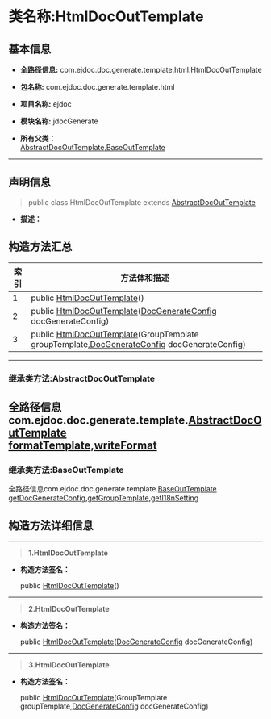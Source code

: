 # 类名称:HtmlDocOutTemplate

## 基本信息

* **全路径信息:** com.ejdoc.doc.generate.template.html.HtmlDocOutTemplate
* **包名称:** com.ejdoc.doc.generate.template.html
* **项目名称:** ejdoc
* **模块名称:** jdocGenerate





* **所有父类：**  
[AbstractDocOutTemplate](/jdocGenerate/com/ejdoc/doc/generate/template/AbstractDocOutTemplate.md),[BaseOutTemplate](/jdocGenerate/com/ejdoc/doc/generate/template/BaseOutTemplate.md)



---

## 声明信息
> public class HtmlDocOutTemplate extends [AbstractDocOutTemplate](/jdocGenerate/com/ejdoc/doc/generate/template/AbstractDocOutTemplate.md)     


* **描述：** 

  







## 构造方法汇总

|   索引  |    方法体和描述   |
| ---- | ---- |
|1|public  [HtmlDocOutTemplate](#innerlink-htmldocouttemplate)()   <br/>|
|2|public  [HtmlDocOutTemplate](#innerlink-htmldocouttemplate-comejdocdocgenerateoutconfigdocgenerateconfig)([DocGenerateConfig](/jdocGenerate/com/ejdoc/doc/generate/out/config/DocGenerateConfig.md) docGenerateConfig)   <br/>|
|3|public  [HtmlDocOutTemplate](#innerlink-htmldocouttemplate-grouptemplate-comejdocdocgenerateoutconfigdocgenerateconfig)(GroupTemplate groupTemplate,[DocGenerateConfig](/jdocGenerate/com/ejdoc/doc/generate/out/config/DocGenerateConfig.md) docGenerateConfig)   <br/>|



---
### 继承类方法:AbstractDocOutTemplate

全路径信息com.ejdoc.doc.generate.template.[AbstractDocOutTemplate](/jdocGenerate/com/ejdoc/doc/generate/template/AbstractDocOutTemplate.md)  
[formatTemplate](/jdocGenerate/com/ejdoc/doc/generate/template/AbstractDocOutTemplate.md#formatTemplate-comejdocdocgeneratemodeldocoutfileinfo),[writeFormat](/jdocGenerate/com/ejdoc/doc/generate/template/AbstractDocOutTemplate.md#writeFormat-javalangstring-comejdocdocgeneratemodeldocoutfileinfo)
---
### 继承类方法:BaseOutTemplate

全路径信息com.ejdoc.doc.generate.template.[BaseOutTemplate](/jdocGenerate/com/ejdoc/doc/generate/template/BaseOutTemplate.md)  
[getDocGenerateConfig](/jdocGenerate/com/ejdoc/doc/generate/template/BaseOutTemplate.md#getDocGenerateConfig),[getGroupTemplate](/jdocGenerate/com/ejdoc/doc/generate/template/BaseOutTemplate.md#getGroupTemplate),[getI18nSetting](/jdocGenerate/com/ejdoc/doc/generate/template/BaseOutTemplate.md#getI18nSetting)





## 构造方法详细信息

---
> **1.<span id="innerlink-htmldocouttemplate">HtmlDocOutTemplate</span>**

* **构造方法签名：** 

  public  [HtmlDocOutTemplate](#htmldocouttemplate)()   






---
> **2.<span id="innerlink-htmldocouttemplate-comejdocdocgenerateoutconfigdocgenerateconfig">HtmlDocOutTemplate</span>**

* **构造方法签名：** 

  public  [HtmlDocOutTemplate](#htmldocouttemplate-comejdocdocgenerateoutconfigdocgenerateconfig)([DocGenerateConfig](/jdocGenerate/com/ejdoc/doc/generate/out/config/DocGenerateConfig.md) docGenerateConfig)   






---
> **3.<span id="innerlink-htmldocouttemplate-grouptemplate-comejdocdocgenerateoutconfigdocgenerateconfig">HtmlDocOutTemplate</span>**

* **构造方法签名：** 

  public  [HtmlDocOutTemplate](#htmldocouttemplate-grouptemplate-comejdocdocgenerateoutconfigdocgenerateconfig)(GroupTemplate groupTemplate,[DocGenerateConfig](/jdocGenerate/com/ejdoc/doc/generate/out/config/DocGenerateConfig.md) docGenerateConfig)   







